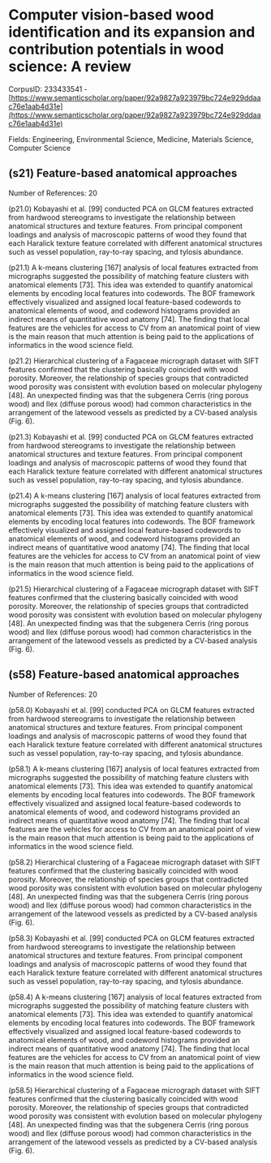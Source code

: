 # Computer vision-based wood identification and its expansion and contribution potentials in wood science: A review

CorpusID: 233433541 - [https://www.semanticscholar.org/paper/92a9827a923979bc724e929ddaac76e1aab4d31e](https://www.semanticscholar.org/paper/92a9827a923979bc724e929ddaac76e1aab4d31e)

Fields: Engineering, Environmental Science, Medicine, Materials Science, Computer Science

## (s21) Feature-based anatomical approaches
Number of References: 20

(p21.0) Kobayashi et al. [99] conducted PCA on GLCM features extracted from hardwood stereograms to investigate the relationship between anatomical structures and texture features. From principal component loadings and analysis of macroscopic patterns of wood they found that each Haralick texture feature correlated with different anatomical structures such as vessel population, ray-to-ray spacing, and tylosis abundance.

(p21.1) A k-means clustering [167] analysis of local features extracted from micrographs suggested the possibility of matching feature clusters with anatomical elements [73]. This idea was extended to quantify anatomical elements by encoding local features into codewords. The BOF framework effectively visualized and assigned local feature-based codewords to anatomical elements of wood, and codeword histograms provided an indirect means of quantitative wood anatomy [74]. The finding that local features are the vehicles for access to CV from an anatomical point of view is the main reason that much attention is being paid to the applications of informatics in the wood science field.

(p21.2) Hierarchical clustering of a Fagaceae micrograph dataset with SIFT features confirmed that the clustering basically coincided with wood porosity. Moreover, the relationship of species groups that contradicted wood porosity was consistent with evolution based on molecular phylogeny [48]. An unexpected finding was that the subgenera Cerris (ring porous wood) and Ilex (diffuse porous wood) had common characteristics in the arrangement of the latewood vessels as predicted by a CV-based analysis (Fig. 6). 

(p21.3) Kobayashi et al. [99] conducted PCA on GLCM features extracted from hardwood stereograms to investigate the relationship between anatomical structures and texture features. From principal component loadings and analysis of macroscopic patterns of wood they found that each Haralick texture feature correlated with different anatomical structures such as vessel population, ray-to-ray spacing, and tylosis abundance.

(p21.4) A k-means clustering [167] analysis of local features extracted from micrographs suggested the possibility of matching feature clusters with anatomical elements [73]. This idea was extended to quantify anatomical elements by encoding local features into codewords. The BOF framework effectively visualized and assigned local feature-based codewords to anatomical elements of wood, and codeword histograms provided an indirect means of quantitative wood anatomy [74]. The finding that local features are the vehicles for access to CV from an anatomical point of view is the main reason that much attention is being paid to the applications of informatics in the wood science field.

(p21.5) Hierarchical clustering of a Fagaceae micrograph dataset with SIFT features confirmed that the clustering basically coincided with wood porosity. Moreover, the relationship of species groups that contradicted wood porosity was consistent with evolution based on molecular phylogeny [48]. An unexpected finding was that the subgenera Cerris (ring porous wood) and Ilex (diffuse porous wood) had common characteristics in the arrangement of the latewood vessels as predicted by a CV-based analysis (Fig. 6). 
## (s58) Feature-based anatomical approaches
Number of References: 20

(p58.0) Kobayashi et al. [99] conducted PCA on GLCM features extracted from hardwood stereograms to investigate the relationship between anatomical structures and texture features. From principal component loadings and analysis of macroscopic patterns of wood they found that each Haralick texture feature correlated with different anatomical structures such as vessel population, ray-to-ray spacing, and tylosis abundance.

(p58.1) A k-means clustering [167] analysis of local features extracted from micrographs suggested the possibility of matching feature clusters with anatomical elements [73]. This idea was extended to quantify anatomical elements by encoding local features into codewords. The BOF framework effectively visualized and assigned local feature-based codewords to anatomical elements of wood, and codeword histograms provided an indirect means of quantitative wood anatomy [74]. The finding that local features are the vehicles for access to CV from an anatomical point of view is the main reason that much attention is being paid to the applications of informatics in the wood science field.

(p58.2) Hierarchical clustering of a Fagaceae micrograph dataset with SIFT features confirmed that the clustering basically coincided with wood porosity. Moreover, the relationship of species groups that contradicted wood porosity was consistent with evolution based on molecular phylogeny [48]. An unexpected finding was that the subgenera Cerris (ring porous wood) and Ilex (diffuse porous wood) had common characteristics in the arrangement of the latewood vessels as predicted by a CV-based analysis (Fig. 6). 

(p58.3) Kobayashi et al. [99] conducted PCA on GLCM features extracted from hardwood stereograms to investigate the relationship between anatomical structures and texture features. From principal component loadings and analysis of macroscopic patterns of wood they found that each Haralick texture feature correlated with different anatomical structures such as vessel population, ray-to-ray spacing, and tylosis abundance.

(p58.4) A k-means clustering [167] analysis of local features extracted from micrographs suggested the possibility of matching feature clusters with anatomical elements [73]. This idea was extended to quantify anatomical elements by encoding local features into codewords. The BOF framework effectively visualized and assigned local feature-based codewords to anatomical elements of wood, and codeword histograms provided an indirect means of quantitative wood anatomy [74]. The finding that local features are the vehicles for access to CV from an anatomical point of view is the main reason that much attention is being paid to the applications of informatics in the wood science field.

(p58.5) Hierarchical clustering of a Fagaceae micrograph dataset with SIFT features confirmed that the clustering basically coincided with wood porosity. Moreover, the relationship of species groups that contradicted wood porosity was consistent with evolution based on molecular phylogeny [48]. An unexpected finding was that the subgenera Cerris (ring porous wood) and Ilex (diffuse porous wood) had common characteristics in the arrangement of the latewood vessels as predicted by a CV-based analysis (Fig. 6). 
